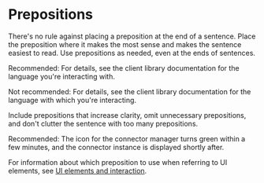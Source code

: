 

# Prepositions  

There's no rule against placing a preposition at the end of a sentence.
Place the preposition where it makes the most sense and makes the sentence easiest
to read. Use prepositions as needed, even at the ends of sentences.

Recommended: For details, see the client
library documentation for the language you're interacting with.

Not recommended: For details, see the
client library documentation for the language with which you're interacting.

Include prepositions that increase clarity, omit unnecessary prepositions,
and don't clutter the sentence with too many prepositions.

Recommended: The icon for the connector
manager turns green within a few minutes, and the connector instance is
displayed shortly after.

For information about which preposition to use when referring to UI elements, see
[UI elements and interaction](/style/ui-elements#prepositions).


